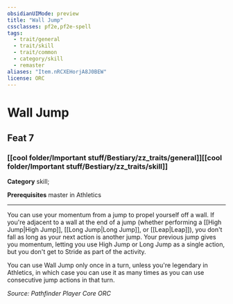 ```yaml
---
obsidianUIMode: preview
title: "Wall Jump"
cssclasses: pf2e,pf2e-spell
tags:
  - trait/general
  - trait/skill
  - trait/common
  - category/skill
  - remaster
aliases: "Item.nRCXEHorjA8J0BEW"
license: ORC
---
```

# Wall Jump
## Feat 7
### [[cool folder/Important stuff/Bestiary/zz_traits/general]][[cool folder/Important stuff/Bestiary/zz_traits/skill]]

**Category** skill; 



**Prerequisites** master in Athletics
* * *
You can use your momentum from a jump to propel yourself off a wall. If you're adjacent to a wall at the end of a jump (whether performing a [[High Jump|High Jump]], [[Long Jump|Long Jump]], or [[Leap|Leap]]), you don't fall as long as your next action is another jump. Your previous jump gives you momentum, letting you use High Jump or Long Jump as a single action, but you don't get to Stride as part of the activity.

You can use Wall Jump only once in a turn, unless you're legendary in Athletics, in which case you can use it as many times as you can use consecutive jump actions in that turn.

*Source: Pathfinder Player Core*
*ORC*